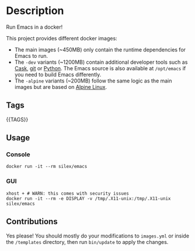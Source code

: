 # Description

Run Emacs in a docker!

This project provides different docker images:

- The main images (~450MB) only contain the runtime dependencies for Emacs to run.
- The `-dev` variants (~1200MB) contain additional developer tools such as [Cask](https://cask.readthedocs.io), [git](https://git-scm.com) or [Python](https://www.python.org).
  The Emacs source is also available at `/opt/emacs` if you need to build Emacs differently.
- The `-alpine` variants (~200MB) follow the same logic as the main images but are based on [Alpine Linux](https://alpinelinux.org).

## Tags

{{TAGS}}

## Usage

### Console

``` shell
docker run -it --rm silex/emacs
```

### GUI

``` shell
xhost + # WARN: this comes with security issues
docker run -it --rm -e DISPLAY -v /tmp/.X11-unix:/tmp/.X11-unix silex/emacs
```

## Contributions

Yes please! You should mostly do your modifications to `images.yml` or inside the `/templates` directory,
then run `bin/update` to apply the changes.
